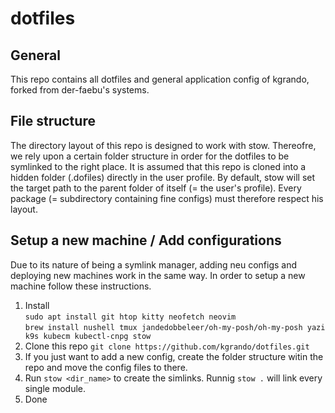 # dotfiles
## General

This repo contains all dotfiles and general application config of kgrando, forked from der-faebu's systems.

## File structure

The directory layout of this repo is designed to work with stow.
Thereofre, we rely upon a certain folder structure in order for the dotfiles to be symlinked to the right place.
It is assumed that this repo is cloned into a hidden folder (.dofiles) directly in the user profile.
By default, stow will set the target path to the parent folder of itself (= the user's profile).
Every package (= subdirectory containing fine configs) must therefore respect his layout. 

## Setup a new machine / Add configurations
Due to its nature of being a symlink manager, adding neu configs and deploying new machines work in the same way.
In order to setup a new machine follow these instructions.

1. Install  
    ``` sudo apt install git htop kitty neofetch neovim  ```  
    ``` brew install nushell tmux jandedobbeleer/oh-my-posh/oh-my-posh yazi k9s kubecm kubectl-cnpg stow ```
2. Clone this repo ```git clone https://github.com/kgrando/dotfiles.git ```
3. If you just want to add a new config, create the folder structure witin the repo and move the config files to there.
4. Run ```stow <dir_name>``` to create the simlinks. Runnig ```stow .``` will link every single module.
5. Done
